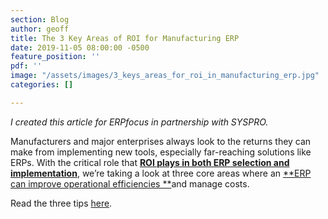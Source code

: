 ```yaml
---
section: Blog
author: geoff
title: The 3 Key Areas of ROI for Manufacturing ERP
date: 2019-11-05 08:00:00 -0500
feature_position: ''
pdf: ''
image: "/assets/images/3_keys_areas_for_roi_in_manufacturing_erp.jpg"
categories: []

---
```

_I created this article for ERPfocus in partnership with SYSPRO._

Manufacturers and major enterprises always look to the returns they can make from implementing new tools, especially far-reaching solutions like ERPs. With the critical role that [**ROI plays in both ERP selection and implementation**](https://www.syspro.com/blog/erp-for-manufacturing/5-trends-that-smb-manufacturing-can-steal-from-big-business/), we’re taking a look at three core areas where an [**ERP can improve operational efficiencies **](https://www.erpfocus.com/benefits-manufacturing-erp.html)and manage costs.

Read the three tips [here](https://www.syspro.com/blog/erp-for-manufacturing/the-3-key-areas-of-roi-for-manufacturing-erp/).